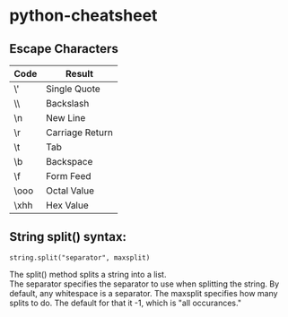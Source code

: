 # python-cheatsheet

## Escape Characters

|Code|Result|
|----|-----|
|\\'|Single Quote|
| \\\\ |Backslash|
|\n| New Line|
|\r| Carriage Return|
|\t| Tab|
|\b| Backspace|
|\f| Form Feed|
|\ooo| Octal Value|
|\xhh| Hex Value|   


## String split() syntax:   

```
string.split("separator", maxsplit) 
```
The split() method splits a string into a list.  
The separator specifies the separator to use when splitting the string. By default, any whitespace is a separator. The maxsplit specifies how many splits to do. The default for that it -1, which is "all occurances."
